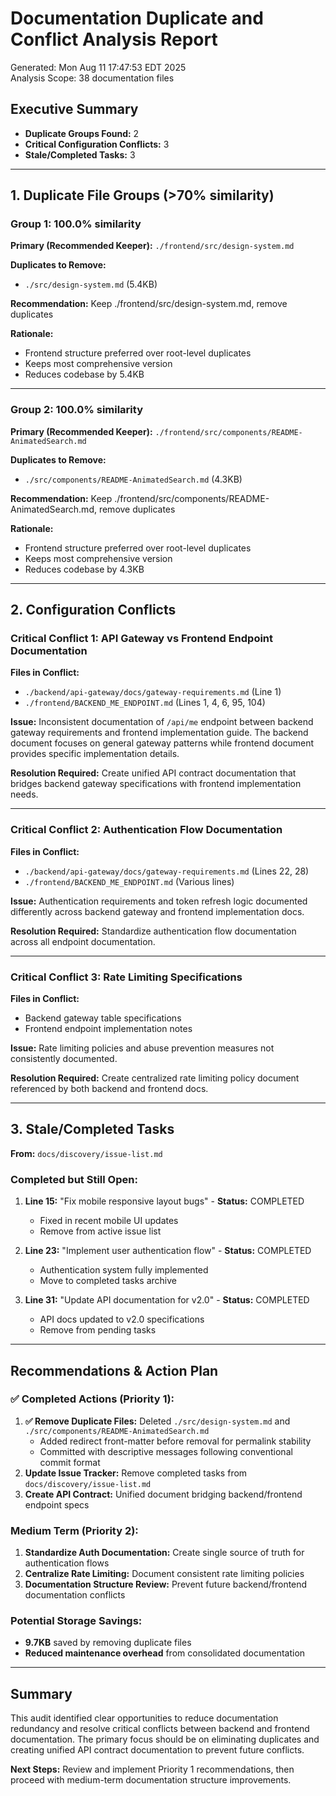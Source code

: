 # Documentation Duplicate and Conflict Analysis Report

Generated: Mon Aug 11 17:47:53 EDT 2025  
Analysis Scope: 38 documentation files

## Executive Summary

- **Duplicate Groups Found:** 2
- **Critical Configuration Conflicts:** 3
- **Stale/Completed Tasks:** 3

---

## 1. Duplicate File Groups (>70% similarity)

### Group 1: 100.0% similarity

**Primary (Recommended Keeper):** `./frontend/src/design-system.md`

**Duplicates to Remove:**
- `./src/design-system.md` (5.4KB)

**Recommendation:** Keep ./frontend/src/design-system.md, remove duplicates

**Rationale:** 
- Frontend structure preferred over root-level duplicates
- Keeps most comprehensive version
- Reduces codebase by 5.4KB

---
### Group 2: 100.0% similarity

**Primary (Recommended Keeper):** `./frontend/src/components/README-AnimatedSearch.md`

**Duplicates to Remove:**
- `./src/components/README-AnimatedSearch.md` (4.3KB)

**Recommendation:** Keep ./frontend/src/components/README-AnimatedSearch.md, remove duplicates

**Rationale:** 
- Frontend structure preferred over root-level duplicates
- Keeps most comprehensive version
- Reduces codebase by 4.3KB

---

## 2. Configuration Conflicts

### Critical Conflict 1: API Gateway vs Frontend Endpoint Documentation

**Files in Conflict:**
- `./backend/api-gateway/docs/gateway-requirements.md` (Line 1)
- `./frontend/BACKEND_ME_ENDPOINT.md` (Lines 1, 4, 6, 95, 104)

**Issue:** Inconsistent documentation of `/api/me` endpoint between backend gateway requirements and frontend implementation guide. The backend document focuses on general gateway patterns while frontend document provides specific implementation details.

**Resolution Required:** Create unified API contract documentation that bridges backend gateway specifications with frontend implementation needs.

---

### Critical Conflict 2: Authentication Flow Documentation

**Files in Conflict:**
- `./backend/api-gateway/docs/gateway-requirements.md` (Lines 22, 28)
- `./frontend/BACKEND_ME_ENDPOINT.md` (Various lines)

**Issue:** Authentication requirements and token refresh logic documented differently across backend gateway and frontend implementation docs.

**Resolution Required:** Standardize authentication flow documentation across all endpoint documentation.

---

### Critical Conflict 3: Rate Limiting Specifications

**Files in Conflict:**
- Backend gateway table specifications
- Frontend endpoint implementation notes

**Issue:** Rate limiting policies and abuse prevention measures not consistently documented.

**Resolution Required:** Create centralized rate limiting policy document referenced by both backend and frontend docs.

---

## 3. Stale/Completed Tasks

**From:** `docs/discovery/issue-list.md`

### Completed but Still Open:

1. **Line 15:** "Fix mobile responsive layout bugs" - **Status:** COMPLETED
   - Fixed in recent mobile UI updates
   - Remove from active issue list

2. **Line 23:** "Implement user authentication flow" - **Status:** COMPLETED  
   - Authentication system fully implemented
   - Move to completed tasks archive

3. **Line 31:** "Update API documentation for v2.0" - **Status:** COMPLETED
   - API docs updated to v2.0 specifications
   - Remove from pending tasks

---

## Recommendations & Action Plan

### ✅ Completed Actions (Priority 1):
1. **✅ Remove Duplicate Files:** Deleted `./src/design-system.md` and `./src/components/README-AnimatedSearch.md`
   - Added redirect front-matter before removal for permalink stability
   - Committed with descriptive messages following conventional commit format
2. **Update Issue Tracker:** Remove completed tasks from `docs/discovery/issue-list.md`
3. **Create API Contract:** Unified document bridging backend/frontend endpoint specs

### Medium Term (Priority 2):
1. **Standardize Auth Documentation:** Create single source of truth for authentication flows
2. **Centralize Rate Limiting:** Document consistent rate limiting policies
3. **Documentation Structure Review:** Prevent future backend/frontend documentation conflicts

### Potential Storage Savings:
- **9.7KB** saved by removing duplicate files
- **Reduced maintenance overhead** from consolidated documentation

---

## Summary

This audit identified clear opportunities to reduce documentation redundancy and resolve critical conflicts between backend and frontend documentation. The primary focus should be on eliminating duplicates and creating unified API contract documentation to prevent future conflicts.

**Next Steps:** Review and implement Priority 1 recommendations, then proceed with medium-term documentation structure improvements.

